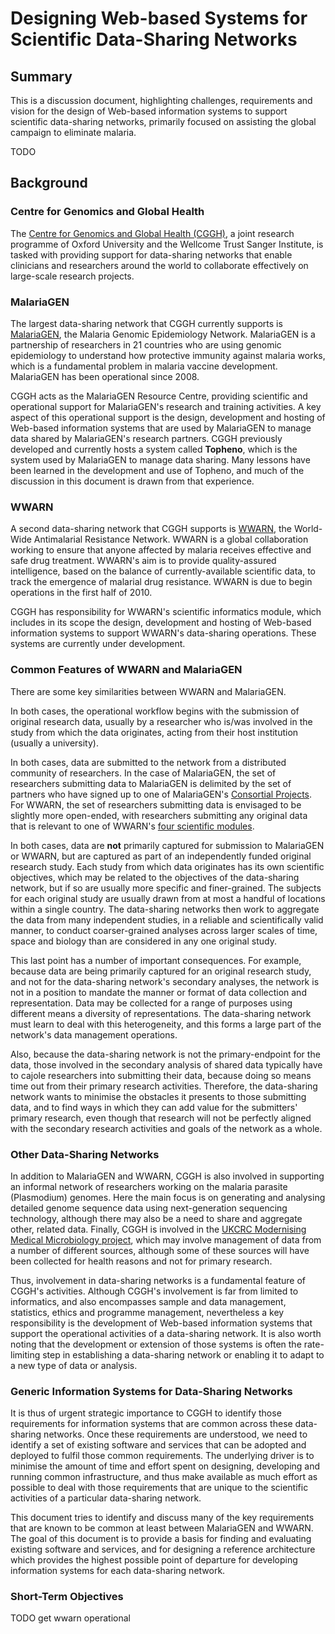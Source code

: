 # Designing Web-based Systems for Scientific Data-Sharing Networks #

## Summary ##

This is a discussion document, highlighting challenges, requirements and vision for the design of Web-based information systems to support scientific data-sharing networks, primarily focused on assisting the global campaign to eliminate malaria.

TODO

## Background ##

### Centre for Genomics and Global Health ###

The [Centre for Genomics and Global Health (CGGH)](http://cggh.org), a joint research programme of Oxford University and the Wellcome Trust Sanger Institute, is tasked with providing support for data-sharing networks that enable clinicians and researchers around the world to collaborate effectively on large-scale research projects.

### MalariaGEN ###

The largest data-sharing network that CGGH currently supports is [MalariaGEN](http://malariagen.net), the Malaria Genomic Epidemiology Network. MalariaGEN is a partnership of researchers in 21 countries who are using genomic epidemiology to understand how protective immunity against malaria works, which is a fundamental problem in malaria vaccine development. MalariaGEN has been operational since 2008.

CGGH acts as the MalariaGEN Resource Centre, providing scientific and operational support for MalariaGEN's research and training activities. A key aspect of this operational support is the design, development and hosting of Web-based information systems that are used by MalariaGEN to manage data shared by MalariaGEN's research partners. CGGH previously developed and currently hosts a system called **Topheno**, which is the system used by MalariaGEN to manage data sharing. Many lessons have been learned in the development and use of Topheno, and much of the discussion in this document is drawn from that experience.

### WWARN ###

A second data-sharing network that CGGH supports is [WWARN](http://wwarn.org), the World-Wide Antimalarial Resistance Network. WWARN is a global collaboration working to ensure that anyone affected by malaria receives effective and safe drug treatment. WWARN's aim is to provide quality-assured intelligence, based on the balance of currently-available scientific data, to track the emergence of malarial drug resistance. WWARN is due to begin operations in the first half of 2010.

CGGH has responsibility for WWARN's scientific informatics module, which includes in its scope the design, development and hosting of Web-based information systems to support WWARN's data-sharing operations. These systems are currently under development.

### Common Features of WWARN and MalariaGEN ###

There are some key similarities between WWARN and MalariaGEN.

In both cases, the operational workflow begins with the submission of original research data, usually by a researcher who is/was involved in the study from which the data originates, acting from their host institution (usually a university).

In both cases, data are submitted to the network from a distributed community of researchers. In the case of MalariaGEN, the set of researchers submitting data to MalariaGEN is delimited by the set of partners who have signed up to one of MalariaGEN's [Consortial Projects](http://www.malariagen.net/home/science/consortial-projects.php). For WWARN, the set of researchers submitting data is envisaged to be slightly more open-ended, with researchers submitting any original data that is relevant to one of WWARN's [four scientific modules](http://www.wwarn.org/home/modules).

In both cases, data are **not** primarily captured for submission to MalariaGEN or WWARN, but are captured as part of an independently funded original research study. Each study from which data originates has its own scientific objectives, which may be related to the objectives of the data-sharing network, but if so are usually more specific and finer-grained. The subjects for each original study are usually drawn from at most a handful of locations within a single country. The data-sharing networks then work to aggregate the data from many independent studies, in a reliable and scientifically valid manner, to conduct coarser-grained analyses across larger scales of time, space and biology than are considered in any one original study.

This last point has a number of important consequences. For example, because data are being primarily captured for an original research study, and not for the data-sharing network's secondary analyses, the network is not in a position to mandate the manner or format of data collection and representation. Data may be collected for a range of purposes using different means a diversity of representations. The data-sharing network must learn to deal with this heterogeneity, and this forms a large part of the network's data management operations.

Also, because the data-sharing network is not the primary-endpoint for the data, those involved in the secondary analysis of shared data typically have to cajole researchers into submitting their data, because doing so means time out from their primary research activities. Therefore, the data-sharing network wants to minimise the obstacles it presents to those submitting data, and to find ways in which they can add value for the submitters' primary research, even though that research will not be perfectly aligned with the secondary research activities and goals of the network as a whole.

### Other Data-Sharing Networks ###

In addition to MalariaGEN and WWARN, CGGH is also involved in supporting an informal network of researchers working on the malaria parasite (Plasmodium) genomes. Here the main focus is on generating and analysing detailed genome sequence data using next-generation sequencing technology, although there may also be a need to share and aggregate other, related data. Finally, CGGH is involved in the [UKCRC Modernising Medical Microbiology project](http://www.modmedmicro.ac.uk), which may involve management of data from a number of different sources, although some of these sources will have been collected for health reasons and not for primary research.

Thus, involvement in data-sharing networks is a fundamental feature of CGGH's activities. Although CGGH's involvement is far from limited to informatics, and also encompasses sample and data management, statistics, ethics and programme management, nevertheless a key responsibility is the development of Web-based information systems that support the operational activities of a data-sharing network. It is also worth noting that the development or extension of those systems is often the rate-limiting step in establishing a data-sharing network or enabling it to adapt to a new type of data or analysis.

### Generic Information Systems for Data-Sharing Networks ###

It is thus of urgent strategic importance to CGGH to identify those requirements for information systems that are common across these data-sharing networks. Once these requirements are understood, we need to identify a set of existing software and services that can be adopted and deployed to fulfil those common requirements. The underlying driver is to minimise the amount of time and effort spent on designing, developing and running common infrastructure, and thus make available as much effort as possible to deal with those requirements that are unique to the scientific activities of a particular data-sharing network.

This document tries to identify and discuss many of the key requirements that are known to be common at least between MalariaGEN and WWARN. The goal of this document is to provide a basis for finding and evaluating existing software and services, and for designing a reference architecture which provides the highest possible point of departure for developing information systems for each data-sharing network.

### Short-Term Objectives ###

TODO get wwarn operational